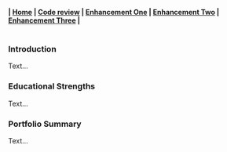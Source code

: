 **| [Home]() | [Code review](https://rgwebster3.github.io/code_review.html) | [Enhancement One]() | [Enhancement Two]() | [Enhancement Three]() |**
<br><br>

### Introduction

Text...

### Educational Strengths

Text...

### Portfolio Summary

Text...


